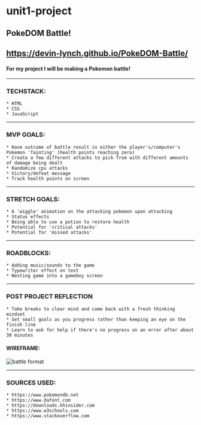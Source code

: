 # unit1-project
## PokeDOM Battle!
https://devin-lynch.github.io/PokeDOM-Battle/
---
#### For my project I will be making a Pokemon battle!


---
### TECHSTACK:
    * HTML
    * CSS
    * JavaScript

---

### MVP GOALS:
    * Have outcome of battle result in either the player's/computer's Pokemon 'fainting' (health points reaching zero)
    * Create a few different attacks to pick from with different amounts of damage being dealt
    * Randomize cpu attacks
    * Victory/defeat message
    * Track health points on screen
    
---

### STRETCH GOALS:
    * A 'wiggle' animation on the attacking pokemon upon attacking
    * Status effects
    * Being able to use a potion to restore health
    * Potential for 'critical attacks'
    * Potential for 'missed attacks'

 ---

### ROADBLOCKS:
    * Adding music/sounds to the game
    * Typewriter effect on text
    * Nesting game into a gameboy screen

---

### POST PROJECT REFLECTION
    * Take breaks to clear mind and come back with a fresh thinking mindset
    * Set small goals as you progress rather than keeping an eye on the finish line
    * Learn to ask for help if there's no progress on an error after about 30 minutes

#### WIREFRAME:


![battle format](https://i.imgur.com/aZWVWGv.png)

---

### SOURCES USED:
    * https://www.pokemondb.net
    * https://www.dafont.com
    * https://downloads.khinsider.com
    * https://www.w3schools.com
    * https://www.stackoverflow.com

